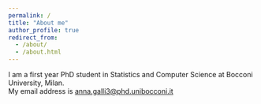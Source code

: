 ```yaml
---
permalink: /
title: "About me"
author_profile: true
redirect_from: 
  - /about/
  - /about.html
---
```

I am a first year PhD student in Statistics and Computer Science at Bocconi University, Milan.\
My email address is anna.galli3@phd.unibocconi.it

